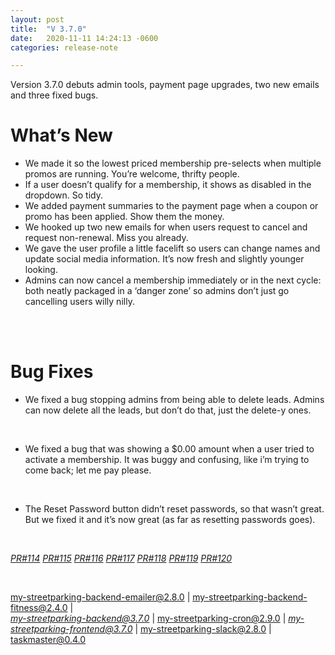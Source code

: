 ```yaml
---
layout: post
title:  "V 3.7.0"
date:   2020-11-11 14:24:13 -0600
categories: release-note

---
```

Version 3.7.0  debuts admin tools, payment page upgrades, two new emails and three fixed bugs. 


# What’s New
- We made it so the lowest priced membership pre-selects when multiple promos are running. You’re welcome, thrifty people. 
- If a user doesn’t qualify for a membership, it shows as disabled in the dropdown. So tidy. 
- We added payment summaries to the payment page when a coupon or promo has been applied. Show them the money.
- We hooked up two new emails for when users request to cancel and request non-renewal. Miss you already.  
- We gave the user profile a little facelift so users can change names and update social media information. It’s now fresh and slightly younger looking.
- Admins can now cancel a membership immediately or in the next cycle: both neatly packaged in a ‘danger zone’ so admins don’t just go cancelling users willy nilly.

<br/><br/>

# Bug Fixes
- We fixed a bug stopping admins from being able to delete leads. Admins can now delete all the leads, but don’t do that, just the delete-y ones.
<br/>

- We fixed a bug that was showing a $0.00 amount when a user tried to activate a membership. It was buggy and confusing, like i’m trying to come back; let me pay please.
<br/>

- The Reset Password button didn’t reset passwords, so that wasn’t great. But we fixed it and it’s now great (as far as resetting passwords goes). 
 
  


<br/>


*[PR#114](https://github.com/streetparking/my-streetparking/pull/114)* *[PR#115](https://github.com/streetparking/my-streetparking/pull/115)* *[PR#116](https://github.com/streetparking/my-streetparking/pull/116)* *[PR#117](https://github.com/streetparking/my-streetparking/pull/117)* *[PR#118](https://github.com/streetparking/my-streetparking/pull/118)* *[PR#119](https://github.com/streetparking/my-streetparking/pull/119)* *[PR#120](https://github.com/streetparking/my-streetparking/pull/120)* 

<br/>

my-streetparking-backend-emailer@2.8.0 \| my-streetparking-backend-fitness@2.4.0 \| <br/> *[my-streetparking-backend@3.7.0](https://github.com/streetparking/my-streetparking/blob/development/packages/my-streetparking-backend/CHANGELOG.md)* \| my-streetparking-cron@2.9.0 \| *[my-streetparking-frontend@3.7.0](https://github.com/streetparking/my-streetparking/blob/development/packages/my-streetparking-frontend/CHANGELOG.md)* \| my-streetparking-slack@2.8.0 \| taskmaster@0.4.0



 
 
 